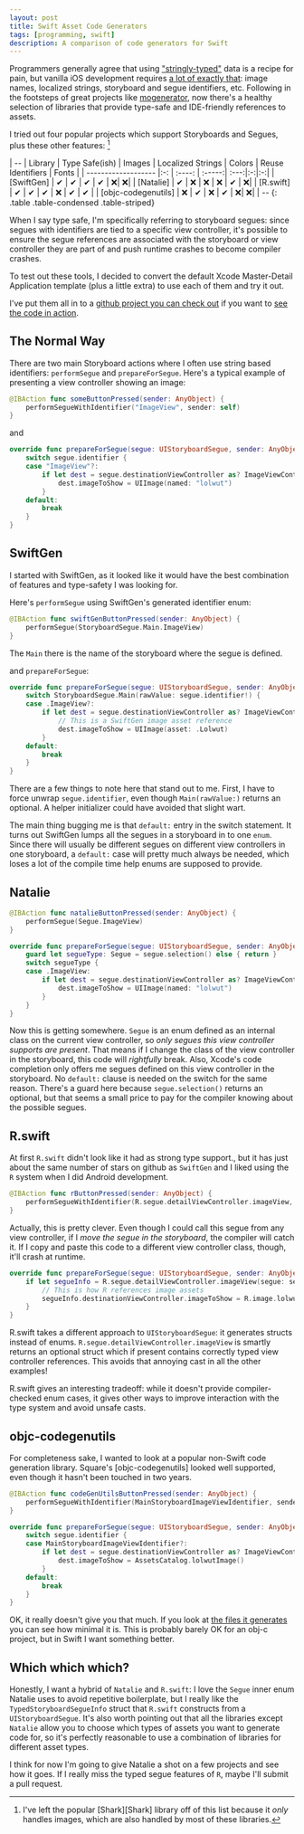```yaml
---
layout: post
title: Swift Asset Code Generators
tags: [programming, swift]
description: A comparison of code generators for Swift
---
```


Programmers generally agree that using ["stringly-typed"][string] data is a recipe for pain, but vanilla iOS development requires [a lot of exactly that][square]: image names, localized strings, storyboard and segue identifiers, etc. Following in the footsteps of great projects like [mogenerator][], now there's a healthy selection of libraries that provide type-safe and IDE-friendly references to assets.

[string]: http://c2.com/cgi/wiki?StringlyTyped
[square]: https://corner.squareup.com/2014/02/objc-codegenutils.html
[mogenerator]: https://rentzsch.github.io/mogenerator/

I tried out four popular projects which support Storyboards and Segues, plus these other features: [^shark]

[^shark]: I've left the popular [Shark][Shark] library off of this list because it _only_ handles images, which are also handled by most of these libraries.

| -- 
| Library | Type Safe(ish) | Images | Localized Strings | Colors | Reuse Identifiers | Fonts |
| ------------------- |:-: | :----: | :-----:| :---:|:-:|:-:|
| [SwiftGen]          | ✔  | ✔      | ✔      | ✔   | ❌| ❌|
| [Natalie]           | ✔  | ❌     | ❌     | ❌  | ✔ | ❌|
| [R.swift]           | ✔ | ✔      | ✔      | ❌  | ✔ | ✔ |
| [objc-codegenutils] | ❌ | ✔      | ❌     | ✔   | ❌| ❌|
| --
{: .table .table-condensed .table-striped}

[^seg]: and segues
[SwiftGen]: https://github.com/AliSoftware/SwiftGen
[Shark]: https://github.com/kaandedeoglu/Shark
[Natalie]: https://github.com/krzyzanowskim/Natalie
[R.swift]: https://github.com/mac-cain13/R.swift
[objc-codegenutils]: https://github.com/puls/objc-codegenutils

When I say type safe, I'm specifically referring to storyboard segues: since segues with identifiers are tied to a specific view controller, it's possible to ensure the segue references are associated with the storyboard or view controller they are part of and push runtime crashes to become compiler crashes. 

To test out these tools, I decided to convert the default Xcode Master-Detail Application template (plus a little extra) to use each of them and try it out.

I've put them all in to a [github project you can check out](https://github.com/Pretz/SwiftCodeGenUtils) if you want to [see the code in action](https://github.com/Pretz/SwiftCodeGenUtils/blob/master/CodeGenExample/MasterViewController.swift#L60-L83).

## The Normal Way

There are two main Storyboard actions where I often use string based identifiers: `performSegue` and `prepareForSegue`. Here's a typical example of presenting a view controller showing an image:

```swift
@IBAction func someButtonPressed(sender: AnyObject) {
    performSegueWithIdentifier("ImageView", sender: self)
}
```

and

~~~ swift
override func prepareForSegue(segue: UIStoryboardSegue, sender: AnyObject?) {
    switch segue.identifier {
    case "ImageView"?:
        if let dest = segue.destinationViewController as? ImageViewController {
            dest.imageToShow = UIImage(named: "lolwut")
        }
    default:
        break
    }
}
~~~

## SwiftGen

I started with SwiftGen, as it looked like it would have the best combination of features and type-safety I was looking for.

Here's `performSegue` using SwiftGen's generated identifier enum:

```swift
@IBAction func swiftGenButtonPressed(sender: AnyObject) {
    performSegue(StoryboardSegue.Main.ImageView)
}
```

The `Main` there is the name of the storyboard where the segue is defined.

and `prepareForSegue`:

```swift
override func prepareForSegue(segue: UIStoryboardSegue, sender: AnyObject?) {
    switch StoryboardSegue.Main(rawValue: segue.identifier!) {
    case .ImageView?:
        if let dest = segue.destinationViewController as? ImageViewController {
            // This is a SwiftGen image asset reference
            dest.imageToShow = UIImage(asset: .Lolwut)
        }
    default:
        break
    }
}
```


There are a few things to note here that stand out to me. First, I have to force unwrap `segue.identifier`, even though `Main(rawValue:)` returns an optional. A helper initializer could have avoided that slight wart.

The main thing bugging me is that `default:` entry in the switch statement. It turns out SwiftGen lumps all the segues in a storyboard in to one `enum`. Since there will usually be different segues on different view controllers in one storyboard, a `default:` case will pretty much always be needed, which loses a lot of the compile time help enums are supposed to provide.

## Natalie

```swift
@IBAction func natalieButtonPressed(sender: AnyObject) {
    performSegue(Segue.ImageView)
}
```

```swift
override func prepareForSegue(segue: UIStoryboardSegue, sender: AnyObject?) {
    guard let segueType: Segue = segue.selection() else { return }
    switch segueType {
    case .ImageView:
        if let dest = segue.destinationViewController as? ImageViewController {
            dest.imageToShow = UIImage(named: "lolwut")
        }
    }
}
```

Now this is getting somewhere. `Segue` is an enum defined as an internal class on the current view controller, so _only segues this view controller supports are present_. That means if I change the class of the view controller in the storyboard, this code will _rightfully_ break. Also, Xcode's code completion only offers me segues defined on this view controller in the storyboard. No `default:` clause is needed on the switch for the same reason. There's a guard here because `segue.selection()` returns an optional, but that seems a small price to pay for the compiler knowing about the possible segues.

## R.swift

At first `R.swift` didn't look like it had as strong type support., but it has just about the same number of stars on github as `SwiftGen` and I liked using the `R` system when I did Android development.

```swift
@IBAction func rButtonPressed(sender: AnyObject) {
    performSegueWithIdentifier(R.segue.detailViewController.imageView, sender: self)
}
```

Actually, this is pretty clever. Even though I could call this segue from any view controller, if I _move the segue in the storyboard_, the compiler will catch it. If I copy and paste this code to a different view controller class, though, it'll crash at runtime.

```swift
override func prepareForSegue(segue: UIStoryboardSegue, sender: AnyObject?) {
    if let segueInfo = R.segue.detailViewController.imageView(segue: segue) {
        // This is how R references image assets
        segueInfo.destinationViewController.imageToShow = R.image.lolwut()
    }
}
```

R.swift takes a different approach to `UIStoryboardSegue`: it generates structs instead of enums. `R.segue.detailViewController.imageView` is smartly returns an optional struct which if present contains correctly typed view controller references. This avoids that annoying cast in all the other examples!

R.swift gives an interesting tradeoff: while it doesn't provide compiler-checked enum cases, it gives other ways to improve interaction with the type system and avoid unsafe casts.

## objc-codegenutils

For completeness sake, I wanted to look at a popular non-Swift code generation library. Square's [objc-codegenutils] looked well supported, even though it hasn't been touched in two years.

```swift
@IBAction func codeGenUtilsButtonPressed(sender: AnyObject) {
    performSegueWithIdentifier(MainStoryboardImageViewIdentifier, sender: self)
}
```

```swift
override func prepareForSegue(segue: UIStoryboardSegue, sender: AnyObject?) {
    switch segue.identifier {
    case MainStoryboardImageViewIdentifier?:
        if let dest = segue.destinationViewController as? ImageViewController {
            dest.imageToShow = AssetsCatalog.lolwutImage()
        }
    default:
        break
    }
}
```

OK, it really doesn't give you that much. If you look at [the files it generates](https://github.com/Pretz/SwiftCodeGenUtils/blob/master/CodeGenExample/MainStoryboardIdentifiers.m) you can see how minimal it is. This is probably barely OK for an obj-c project, but in Swift I want something better.

## Which which which?

Honestly, I want a hybrid of `Natalie` and `R.swift`: I love the `Segue` inner enum Natalie uses to avoid repetitive boilerplate, but I really like the `TypedStoryboardSegueInfo` struct that `R.swift` constructs from a `UIStoryboardSegue`. It's also worth pointing out that all the libraries except `Natalie` allow you to choose which types of assets you want to generate code for, so it's perfectly reasonable to use a combination of libraries for different asset types.

I think for now I'm going to give Natalie a shot on a few projects and see how it goes. If I really miss the typed segue features of `R`, maybe I'll submit a pull request.